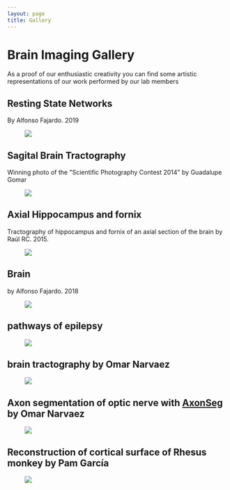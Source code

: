 ```yaml
---
layout: page
title: Gallery
---
```


<html>
<head>
<meta charset="utf-8" />


<h1> Brain Imaging Gallery </h1>
As a proof of our enthusiastic creativity you can find some artistic representations of our work performed by our lab members  

<h2> Resting State Networks </h2>

By Alfonso Fajardo. 2019
<figure>
<img src="https://c13inb.github.io/images/imagen_alfonso2.png">
</figure>




<h2> Sagital Brain Tractography </h2>
Winning photo of the "Scientific Photography Contest 2014" by Guadalupe Gomar  
<figure>
<img src="https://c13inb.github.io/images/img_lupita.png">
</figure>

<h2> Axial Hippocampus and fornix </h2>
Tractography of hippocampus and fornix of an axial section of the brain by Raúl RC. 2015.  
<figure>
<img src="https://c13inb.github.io/images/img_raul.jpg">
</figure>


<h2> Brain </h2>
by Alfonso Fajardo. 2018
<figure>
<img src="https://c13inb.github.io/images/img_alfonso.png">
</figure>


<h2> pathways of epilepsy </h2>
<figure>
<img src="https://c13inb.github.io/images/brain_icon.png">
</figure>

<h2> brain tractography 
by Omar Narvaez </h2>
<figure>
<img src="https://c13inb.github.io/images/narvaez_frame554.png">
</figure>


<h2> Axon segmentation of optic nerve with <a href="https://github.com/neuropoly/axonseg">AxonSeg</a>
by Omar Narvaez </h2>
<figure>
<img src="https://c13inb.github.io/images/narvaez_red_jpg.jpg">
</figure>

<h2> Reconstruction of cortical surface of Rhesus monkey 
by Pam García
</h2>
<figure>
<img src="https://c13inb.github.io/images/pam_monkeyCortex.PNG">
</figure>



